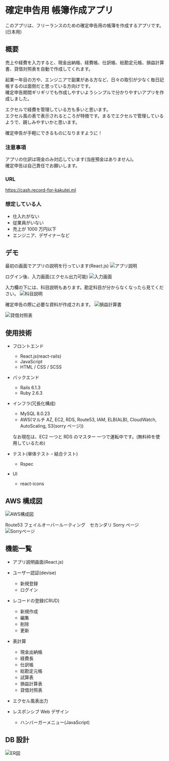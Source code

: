 # 確定申告用 帳簿作成アプリ

このアプリは、フリーランスのための確定申告用の帳簿を作成するアプリです。(日本用)

## 概要

売上や経費を入力すると、現金出納帳、経費帳、仕訳帳、総勘定元帳、損益計算書、貸借対照表を自動で作成してくれます。

起業一年目の方や、エンジニアで副業がある方など、日々の取引が少なく毎日記帳するのは面倒だと思っている方向けです。  
確定申告期間ギリギリでも作成しやすいようシンプルで分かりやすいアプリを作成しました。

エクセルで経費を管理している方も多いと思います。  
エクセル風の表で表示されるところが特徴です。まるでエクセルで管理しているようで、親しみやすいかと思います。

確定申告が手軽にできるものになりますように！

### 注意事項

アプリの仕訳は現金のみ対応しています(当座預金はありません)。  
確定申告は自己責任でお願いします。

### URL

https://cash.record-for-kakutei.ml

### 想定している人

- 仕入れがない
- 従業員がいない
- 売上が 1000 万円以下
- エンジニア、デザイナーなど

## デモ

最初の画面でアプリの説明を行っています(React.js)
![アプリ説明](https://i.gyazo.com/06817240b3c4a103d5c83574b0124574.gif)

ログイン後、入力画面(エクセル出力可能)
![入力画面](https://i.gyazo.com/579f46a9561152d6e64d695de6bff46c.png)

入力欄の下には、科目説明もあります。勘定科目が分からなくなったら見てください。
![科目説明](https://i.gyazo.com/7b7026bac132dc45f1593bacb3e1515d.gif)

確定申告の際に必要な資料が作成されます。
![損益計算書](https://i.gyazo.com/65a70398397d46f941ac5c802ae8d57f.png)

![貸借対照表](https://i.gyazo.com/722a37ff2b4480f198cc9fe0fc34e2a0.png)

## 使用技術

- フロントエンド

  - React.js(react-rails)
  - JavaScript
  - HTML / CSS / SCSS

- バックエンド

  - Rails 6.1.3
  - Ruby 2.6.3

- インフラ(冗長化構成)

  - MySQL 8.0.23
  - AWS(マルチ AZ, EC2, RDS, Route53, IAM, ELB(ALB), CloudWatch, AutoScaling, S3(sorry ページ))

  なお現在は、EC2 一つと RDS のマスター 一つで運転中です。(無料枠を使用しているため)

- テスト(単体テスト・結合テスト)

  - Rspec

- UI
  - react-icons

## AWS 構成図

![AWS構成図](https://i.gyazo.com/feb77416a7b524df752a5c2db60d9ad2.png)

Route53 フェイルオーバールーティング　セカンダリ Sorry ページ
![Sorryページ](https://i.gyazo.com/22766d5bd05106d8fd36d18803d75127.png)

## 機能一覧

- アプリ説明画面(React.js)

- ユーザー認証(devise)

  - 新規登録
  - ログイン

- レコードの登録(CRUD)

  - 新規作成
  - 編集
  - 削除
  - 更新

- 表計算

  - 現金出納帳
  - 経費長
  - 仕訳帳
  - 総勘定元帳
  - 試算表
  - 損益計算表
  - 貸借対照表

- エクセル風表出力

- レスポンシブ Web デザイン
  - ハンバーガーメニュー(JavaScript)

## DB 設計

![ER図](https://i.gyazo.com/ec01d102b3c698c2e9a9b2888154dc92.png)
